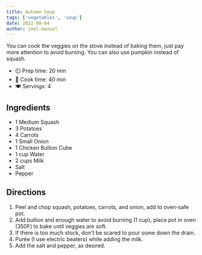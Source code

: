 ```yaml
---
title: Autumn Soup
tags: ['vegetables', 'soup']
date: 2022-08-04
author: joel-maxuel
---
```


You can cook the veggies on the stove instead of baking them, just pay more attention to avoid burning. You can also use
pumpkin instead of squash.

- ⏲️ Prep time: 20 min
- 🍳 Cook time: 40 min
- 🍽️ Servings: 4

## Ingredients

- 1 Medium Squash
- 3 Potatoes
- 4 Carrots
- 1 Small Onion
- 1 Chicken Bullion Cube
- 1 cup Water
- 2 cups Milk
- Salt
- Pepper

## Directions

1. Peel and chop squash, potatoes, carrots, and onion, add to oven-safe pot.
2. Add bullion and enough water to avoid burning (1 cup), place pot in oven (350F) to bake until veggies are soft.
3. If there is too much stock, don't be scared to pour some down the drain.
4. Purée (I use electric beaters) while adding the milk.
5. Add the salt and pepper, as desired.
